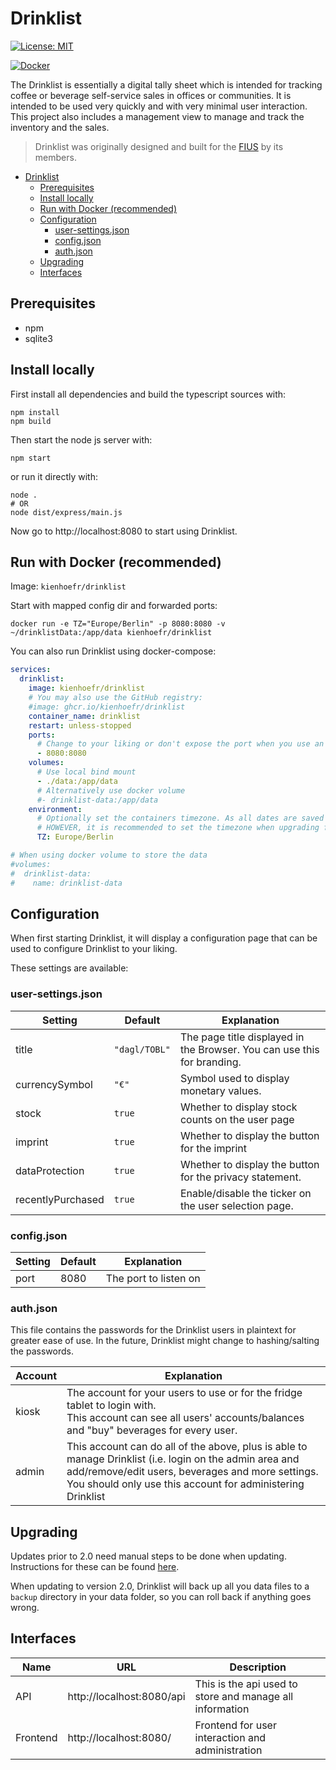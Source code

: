 # Drinklist

[![License: MIT](https://img.shields.io/badge/License-MIT-yellow.svg)](https://opensource.org/licenses/MIT)

[![Docker](http://dockeri.co/image/kienhoefr/drinklist)](https://hub.docker.com/r/kienhoefr/drinklist)

The Drinklist is essentially a digital tally sheet which is intended for tracking coffee or beverage self-service sales
in offices or communities. It is intended to be used very quickly and with very minimal user interaction. This project
also includes a management view to manage and track the inventory and the sales.

> Drinklist was originally designed and built for the [FIUS](https://fius.de) by its members.

<!-- TOC -->
* [Drinklist](#drinklist)
  * [Prerequisites](#prerequisites)
  * [Install locally](#install-locally)
  * [Run with Docker (recommended)](#run-with-docker--recommended-)
  * [Configuration](#configuration)
    * [user-settings.json](#user-settingsjson)
    * [config.json](#configjson)
    * [auth.json](#authjson)
  * [Upgrading](#upgrading)
  * [Interfaces](#interfaces)
<!-- TOC -->

## Prerequisites

* npm
* sqlite3

## Install locally

First install all dependencies and build the typescript sources with:

```shell
npm install
npm build
```

Then start the node js server with:

```shell
npm start
```

or run it directly with:

```shell
node .
# OR
node dist/express/main.js
```

Now go to http://localhost:8080 to start using Drinklist.

## Run with Docker (recommended)

Image: `kienhoefr/drinklist`

Start with mapped config dir and forwarded ports:

```shell
docker run -e TZ="Europe/Berlin" -p 8080:8080 -v ~/drinklistData:/app/data kienhoefr/drinklist
```

You can also run Drinklist using docker-compose:

```yaml
services:
  drinklist:
    image: kienhoefr/drinklist
    # You may also use the GitHub registry:
    #image: ghcr.io/kienhoefr/drinklist
    container_name: drinklist
    restart: unless-stopped
    ports:
      # Change to your liking or don't expose the port when you use an internal reverse proxy
      - 8080:8080
    volumes:
      # Use local bind mount
      - ./data:/app/data
      # Alternatively use docker volume
      #- drinklist-data:/app/data
    environment:
      # Optionally set the containers timezone. As all dates are saved in UTC there is not real need.
      # HOWEVER, it is recommended to set the timezone when upgrading from 1.x, as Drinklist will automatically migrate the database.
      TZ: Europe/Berlin

# When using docker volume to store the data
#volumes:
#  drinklist-data:
#    name: drinklist-data
```

## Configuration

When first starting Drinklist, it will display a configuration page that can be used to configure Drinklist to your
liking.

These settings are available:

### user-settings.json

| Setting           | Default       | Explanation                                                             |
|-------------------|---------------|-------------------------------------------------------------------------|
| title             | `"dagl/TOBL"` | The page title displayed in the Browser. You can use this for branding. |
| currencySymbol    | `"€"`         | Symbol used to display monetary values.                                 |
| stock             | `true`        | Whether to display stock counts on the user page                        |
| imprint           | `true`        | Whether to display the button for the imprint                           |
| dataProtection    | `true`        | Whether to display the button for the privacy statement.                |
| recentlyPurchased | `true`        | Enable/disable the ticker on the user selection page.                   |    

### config.json

| Setting | Default | Explanation           |
|---------|---------|-----------------------|
| port    | 8080    | The port to listen on |

### auth.json

This file contains the passwords for the Drinklist users in plaintext for greater ease of use.
In the future, Drinklist might change to hashing/salting the passwords.

| Account | Explanation                                                                                                                                                                                                                   |
|---------|-------------------------------------------------------------------------------------------------------------------------------------------------------------------------------------------------------------------------------|
| kiosk   | The account for your users to use or for the fridge tablet to login with.<br/>This account can see all users' accounts/balances and "buy" beverages for every user.                                                           |
| admin   | This account can do all of the above, plus is able to manage Drinklist (i.e. login on the admin area and add/remove/edit users, beverages and more settings.<br/>You should only use this account for administering Drinklist |

## Upgrading

Updates prior to 2.0 need manual steps to be done when updating. Instructions for these can be
found [here](UPGRADING.md).

When updating to version 2.0, Drinklist will back up all you data files to a `backup` directory in your data folder, so
you can roll back if anything goes wrong.

## Interfaces

| Name     | URL                       | Description                                              |
|----------|---------------------------|----------------------------------------------------------|
| API      | http://localhost:8080/api | This is the api used to store and manage all information |
| Frontend | http://localhost:8080/    | Frontend for user interaction and administration         |
